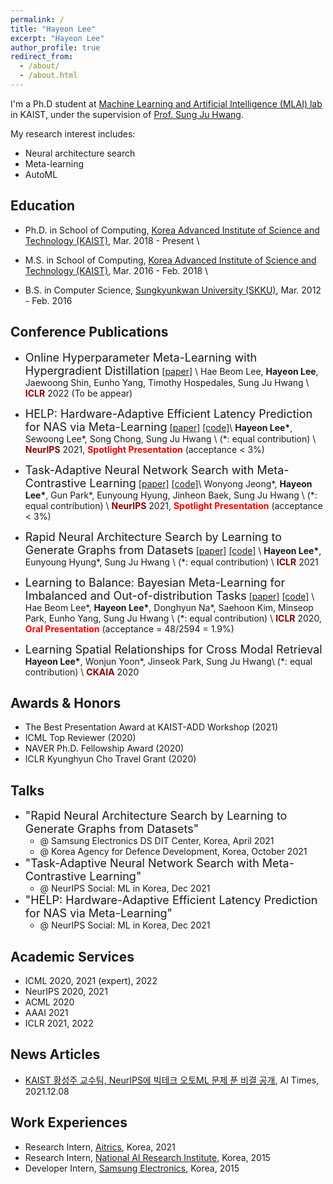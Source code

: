 ```yaml
---
permalink: /
title: "Hayeon Lee"
excerpt: "Hayeon Lee"
author_profile: true
redirect_from:
  - /about/
  - /about.html
---
```

I'm a Ph.D student at [Machine Learning and Artificial Intelligence (MLAI) lab](https://www.mlai-kaist.com/) in KAIST, under the supervision of [Prof. Sung Ju Hwang](http://www.sungjuhwang.com/). 

My research interest includes:
- Neural architecture search
- Meta-learning
- AutoML


## Education
- Ph.D. in School of Computing, [Korea Advanced Institute of Science and Technology (KAIST)](https://www.kaist.ac.kr/en/), Mar. 2018 - Present \\
  
- M.S. in School of Computing, [Korea Advanced Institute of Science and Technology (KAIST)](https://www.kaist.ac.kr/en/), Mar. 2016 - Feb. 2018 \\

- B.S. in Computer Science, [Sungkyunkwan University (SKKU)](https://www.skku.edu/eng/), Mar. 2012 - Feb. 2016


## Conference Publications
- <font size="4">Online Hyperparameter Meta-Learning with Hypergradient Distillation</font>
[[paper]](https://arxiv.org/abs/2110.02508) \\
Hae Beom Lee, **Hayeon Lee**, Jaewoong Shin, Eunho Yang, Timothy Hospedales, Sung Ju Hwang \\
<span style="color:darkred">**ICLR**</span> 2022 (To be appear)

- <font size="4">HELP: Hardware-Adaptive Efficient Latency Prediction for NAS via Meta-Learning</font>
[[paper]](https://arxiv.org/abs/2106.08630) [[code]](https://github.com/HayeonLee/HELP)\\
**Hayeon Lee\***, Sewoong Lee\*, Song Chong, Sung Ju Hwang \\
(\*: equal contribution) \\
<span style="color:darkred">**NeurIPS**</span> 2021, <span style="color:red">**Spotlight Presentation**</span> (acceptance < 3%) 

- <font size="4">Task-Adaptive Neural Network Search with Meta-Contrastive Learning</font>
[[paper]](https://arxiv.org/abs/2103.01495) [[code]](https://github.com/wyjeong/TANS)\\
Wonyong Jeong\*, **Hayeon Lee\***, Gun Park\*, Eunyoung Hyung, Jinheon Baek, Sung Ju Hwang \\
(\*: equal contribution) \\
<span style="color:darkred">**NeurIPS**</span> 2021, <span style="color:red">**Spotlight Presentation**</span> (acceptance < 3%) 

- <font size="4">Rapid Neural Architecture Search by Learning to Generate Graphs from Datasets</font>
[[paper]](https://openreview.net/forum?id=rkQuFUmUOg3) [[code]](https://github.com/HayeonLee/MetaD2A) \\
**Hayeon Lee\***, Eunyoung Hyung\*, Sung Ju Hwang \\
(\*: equal contribution) \\
<span style="color:darkred">**ICLR**</span> 2021

- <font size="4">Learning to Balance: Bayesian Meta-Learning for Imbalanced and Out-of-distribution Tasks</font>
[[paper]](https://openreview.net/pdf?id=rkeZIJBYvr) [[code]](https://github.com/haebeom-lee/l2b) \\
Hae Beom Lee\*, **Hayeon Lee\***, Donghyun Na\*, Saehoon Kim, Minseop Park, Eunho Yang, Sung Ju Hwang \\
(\*: equal contribution) \\
<span style="color:darkred">**ICLR**</span> 2020, <span style="color:red">**Oral Presentation**</span> (acceptance = 48/2594 = 1.9%)

- <font size="4">Learning Spatial Relationships for Cross Modal Retrieval</font>
**Hayeon Lee\***, Wonjun Yoon\*, Jinseok Park, Sung Ju Hwang\\
(\*: equal contribution) \\
<span style="color:darkred">**CKAIA**</span> 2020


## Awards & Honors
- The Best Presentation Award at KAIST-ADD Workshop (2021)
- ICML Top Reviewer (2020)
- NAVER Ph.D. Fellowship Award (2020)
- ICLR Kyunghyun Cho Travel Grant (2020)

## Talks
- <font size="4">"Rapid Neural Architecture Search by Learning to Generate Graphs from Datasets"</font> 
  - @ Samsung Electronics DS DIT Center, Korea, April 2021
  - @ Korea Agency for Defence Development, Korea, October 2021
- <font size="4">"Task-Adaptive Neural Network Search with Meta-Contrastive Learning"</font> 
  - @ NeurIPS Social: ML in Korea, Dec 2021
- <font size="4">"HELP: Hardware-Adaptive Efficient Latency Prediction for NAS via Meta-Learning"</font> 
  - @ NeurIPS Social: ML in Korea, Dec 2021


## Academic Services
- ICML 2020, 2021 (expert), 2022
- NeurIPS 2020, 2021
- ACML 2020
- AAAI 2021
- ICLR 2021, 2022

## News Articles
- [KAIST 황성주 교수팀, NeurIPS에 빅테크 오토ML 문제 푼 비결 공개](http://www.aitimes.com/news/articleView.html?idxno=141860), AI Times, 2021.12.08


## Work Experiences
- Research Intern, [Aitrics](https://www.aitrics.com/), Korea, 2021
- Research Intern, [National AI Research Institute](https://www.etri.re.kr/intro.html), Korea, 2015
- Developer Intern, [Samsung Electronics](https://developer.samsung.com/), Korea, 2015


